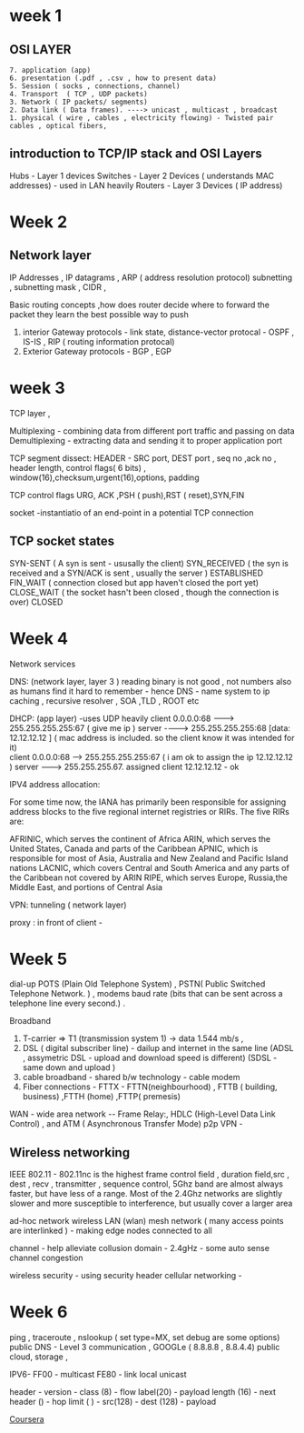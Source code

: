  
# week 1 

## OSI LAYER 

```
7. application (app)
6. presentation (.pdf , .csv , how to present data)
5. Session ( socks , connections, channel)
4. Transport  ( TCP , UDP packets)
3. Network ( IP packets/ segments)
2. Data link ( Data frames). ----> unicast , multicast , broadcast 
1. physical ( wire , cables , electricity flowing) - Twisted pair cables , optical fibers,
```

## introduction to TCP/IP stack and OSI Layers
Hubs - Layer 1 devices 
Switches - Layer 2 Devices ( understands MAC addresses) - used in LAN heavily 
Routers -  Layer 3 Devices ( IP address) 

# Week 2 

## Network layer 
IP Addresses , IP datagrams , ARP ( address resolution protocol) 
subnetting , subnetting mask , CIDR , 

Basic routing concepts ,how does router decide where to forward the packet 
they learn the best possible way to push 

1. interior Gateway protocols - link state,  distance-vector protocal   - OSPF , IS-IS , RIP ( routing information protocal) 
2. Exterior Gateway protocols - BGP , EGP 

# week 3 

TCP layer , 

Multiplexing - combining data from different port traffic and passing on data
Demultiplexing - extracting data and sending it to proper application port 

TCP segment dissect:
HEADER  - SRC port, DEST port  , seq no ,ack no , header length, control flags( 6 bits) , window(16),checksum,urgent(16),options, padding


TCP control flags 
URG, ACK  ,PSH ( push),RST ( reset),SYN,FIN

socket  -instantiatio of an end-point in a potential TCP connection


## TCP socket states

SYN-SENT ( A syn is sent - ususally the client)
SYN_RECEIVED  ( the syn is received and a SYN/ACK is sent , usually the server ) 
ESTABLISHED
FIN_WAIT ( connection closed but app haven't closed the port yet)
CLOSE_WAIT ( the socket hasn't been closed , though the connection is over)
CLOSED 


# Week 4 

Network services 


DNS: (network layer, layer 3 )
 reading binary is not good , not numbers also as humans find it hard to remember  - hence DNS - name system to ip 
 caching , recursive resolver , SOA ,TLD , ROOT etc 
 
 
DHCP: (app layer) -uses UDP heavily 
  client 0.0.0.0:68 ---> 255.255.255.255:67 ( give me ip )
  server  ----> 255.255.255.255:68 [data: 12.12.12.12 ] ( mac address is included. so the client know it was intended for it)  
  client 0.0.0.0:68 --> 255.255.255.255:67  ( i am ok to assign the ip 12.12.12.12 )
  server ---> 255.255.255.67. assigned
  client 12.12.12.12 - ok 
  
 IPV4 address allocation: 
 
 For some time now, the IANA has primarily been responsible for assigning address blocks to the five regional internet registries or RIRs. The five RIRs are:

AFRINIC, which serves the continent of Africa
ARIN, which serves the United States, Canada and parts of the Caribbean
APNIC, which is responsible for most of Asia, Australia and New Zealand and Pacific Island nations
LACNIC, which covers Central and South America and any parts of the Caribbean not covered by ARIN
RIPE, which serves Europe, Russia,the Middle East, and portions of Central Asia
  
 VPN: tunneling  ( network layer)
 
 proxy : in front of client - 
  

# Week 5 
  dial-up POTS (Plain Old Telephone System) , PSTN( Public Switched Telephone Network. ) , modems 
  baud rate (bits that can be sent across a telephone line every second.) . 
  
  Broadband 
  
 1. T-carrier => T1 (transmission system 1) -> data 1.544 mb/s , 
 2. DSL ( digital subscriber line) - dailup and internet in the same line (ADSL , assymetric DSL - upload and download speed is different) (SDSL -same down and upload )
3. cable broadband - shared b/w technology - cable modem 
4. Fiber connections - FTTX - FTTN(neighbourhood) , FTTB ( building, business) ,FTTH (home) ,FTTP( premesis)

WAN - wide area network -- Frame Relay:, HDLC (High-Level Data Link Control) , and ATM ( Asynchronous Transfer Mode)
p2p VPN  - 

 ## Wireless networking
 IEEE 802.11 - 802.11nc is the highest 
 frame control field , duration field,src , dest , recv , transmitter , sequence control, 
 5Ghz band are almost always faster, but have less of a range. Most of the 2.4Ghz networks are slightly slower and more susceptible to interference, but usually cover a larger area
 
 ad-hoc network 
 wireless LAN (wlan) 
 mesh network  ( many access points are interlinked ) - making edge nodes connected to all 
 
 channel - help alleviate collusion domain - 2.4gHz - some auto sense channel congestion
 
 wireless security -  using security header 
 cellular networking - 
 
 # Week 6 
 
 ping , traceroute , nslookup ( set type=MX, set debug are some options)
 public DNS - Level 3 communication , GOOGLe ( 8.8.8.8 , 8.8.4.4) 
 public cloud, storage , 
 
 
 IPV6- 
 FF00 - multicast 
 FE80 - link local unicast 
 
 header - version - class (8) - flow label(20) - payload length (16) - next header () - hop limit ( ) - src(128) - dest (128) - payload
 
 
 
 
 [Coursera ](https://www.coursera.org/learn/computer-networking)
 
 
 
 




